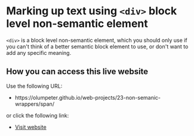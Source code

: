 # Marking up text using <code>&lt;div&gt;</code> block level non-semantic element

 <code>&lt;div&gt;</code> is a block level non-semantic element, which you should only use if you can't think of a better semantic block element to use, or don't want to add any specific meaning. 

 ## How you can access this live website
<p>Use the following URL:</p>
<ul>
  <li>https://olumpeter.github.io/web-projects/23-non-semanic-wrappers/span/</li>
</ul>
<p>or click the following link:</p> 
<ul>
  <li><a href="https://olumpeter.github.io/web-projects/23-non-semanic-wrappers/span/">
    Visit website</a></li>
</ul>
